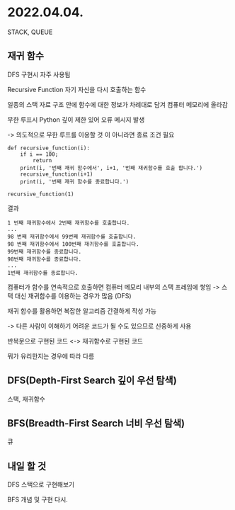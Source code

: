 # 2022.04.04.

STACK, QUEUE


## 재귀 함수
DFS 구현시 자주 사용됨

Recursive Function 자기 자신을 다시 호출하는 함수

일종의 스택 자료 구조 안에 함수에 대한 정보가 차례대로 담겨 컴퓨터 메모리에 올라감

무한 루프시 Python 깊이 제한 있어 오류 메시지 발생

-> 의도적으로 무한 루프를 이용할 것 이 아니라면 종료 조건 필요

```
def recursive_function(i):
    if i == 100;
        return
    print(i, '번째 재귀 함수에서', i+1, '번째 재귀함수를 호출 합니다.')
    recursive_function(i+1)
    print(i, '번째 재귀 함수를 종료합니다.')

recursive_function(1)
```
결과
```
1 번째 재귀함수에서 2번째 재귀함수를 호출합니다.
...
98 번째 재귀함수에서 99번째 재귀함수를 호출합니다.
98 번째 재귀함수에서 100번째 재귀함수를 호출합니다.
99번째 재귀함수를 종료합니다.
98번째 재귀함수를 종료합니다.
...
1번째 재귀함수를 종료합니다.
```
컴퓨터가 함수를 연속적으로 호출하면 컴퓨터 메모리 내부의 스택 프레임에 쌓임
-> 스택 대신 재귀함수를 이용하는 경우가 많음 (DFS)

재귀 함수를 활용하면 복잡한 알고리즘 간결하게 작성 가능

-> 다른 사람이 이해하기 어려운 코드가 될 수도 있으므로 신중하게 사용

반복문으로 구현된 코드 <-> 재귀함수로 구현된 코드

뭐가 유리한지는 경우에 따라 다름

## DFS(Depth-First Search 깊이 우선 탐색)
스택, 재귀함수

## BFS(Breadth-First Search 너비 우선 탐색)
큐

## 내일 할 것 
DFS 스택으로 구현해보기

BFS 개념 및 구현 다시.